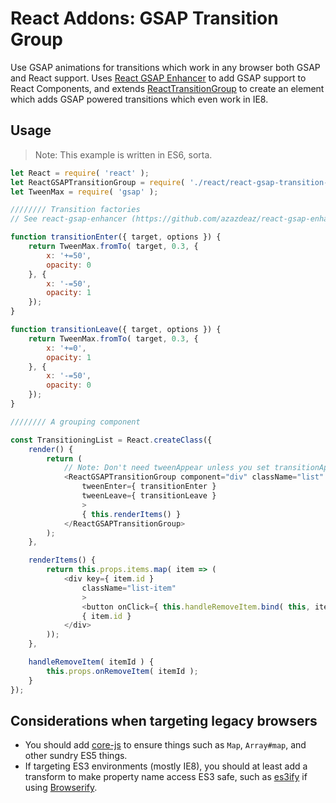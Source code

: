 React Addons: GSAP Transition Group
===================================

Use GSAP animations for transitions which work in any browser both GSAP and React support.  Uses [React GSAP Enhancer](https://github.com/azazdeaz/react-gsap-enhancer) to add GSAP support to React Components, and extends [ReactTransitionGroup](https://www.npmjs.com/package/react-addons-transition-group) to create an element which adds GSAP powered transitions which even work in IE8.



Usage
-----

> Note: This example is written in ES6, sorta.

```js
let React = require( 'react' );
let ReactGSAPTransitionGroup = require( './react/react-gsap-transition-group' );
let TweenMax = require( 'gsap' );

//////// Transition factories
// See react-gsap-enhancer (https://github.com/azazdeaz/react-gsap-enhancer) for how these functions should be structured.

function transitionEnter({ target, options }) {
	return TweenMax.fromTo( target, 0.3, {
		x: '+=50',
		opacity: 0
	}, {
		x: '-=50',
		opacity: 1
	});
}

function transitionLeave({ target, options }) {
	return TweenMax.fromTo( target, 0.3, {
		x: '+=0',
		opacity: 1
	}, {
		x: '-=50',
		opacity: 0
	});
}

//////// A grouping component

const TransitioningList = React.createClass({
	render() {
		return (
			// Note: Don't need tweenAppear unless you set transitionAppear="true".
			<ReactGSAPTransitionGroup component="div" className="list"
				tweenEnter={ transitionEnter }
				tweenLeave={ transitionLeave }
				>
				{ this.renderItems() }
			</ReactGSAPTransitionGroup>
		);
	},

	renderItems() {
		return this.props.items.map( item => (
			<div key={ item.id }
				className="list-item"
				>
				<button onClick={ this.handleRemoveItem.bind( this, item.id ) }>X</button>
				{ item.id }
			</div>
		));
	},

	handleRemoveItem( itemId ) {
		this.props.onRemoveItem( itemId );
	}
});
```



Considerations when targeting legacy browsers
---------------------------------------------

- You should add [core-js](https://github.com/zloirock/core-js) to ensure things such as `Map`, `Array#map`, and other sundry ES5 things.
- If targeting ES3 environments (mostly IE8), you should at least add a transform to make property name access ES3 safe, such as [es3ify](https://github.com/spicyj/es3ify) if using [Browserify](http://browserify.org/).
